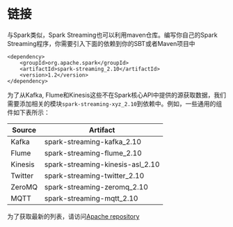 # 链接

与Spark类似，Spark Streaming也可以利用maven仓库。编写你自己的Spark Streaming程序，你需要引入下面的依赖到你的SBT或者Maven项目中

```maven
<dependency>
    <groupId>org.apache.spark</groupId>
    <artifactId>spark-streaming_2.10</artifactId>
    <version>1.2</version>
</dependency>
```
为了从Kafka, Flume和Kinesis这些不在Spark核心API中提供的源获取数据，我们需要添加相关的模块`spark-streaming-xyz_2.10`到依赖中。例如，一些通用的组件如下表所示：

Source | Artifact
--- | ---
Kafka | spark-streaming-kafka_2.10
Flume | spark-streaming-flume_2.10
Kinesis | spark-streaming-kinesis-asl_2.10
Twitter | spark-streaming-twitter_2.10
ZeroMQ | spark-streaming-zeromq_2.10
MQTT | spark-streaming-mqtt_2.10

为了获取最新的列表，请访问[Apache repository](http://search.maven.org/#search%7Cga%7C1%7Cg%3A%22org.apache.spark%22%20AND%20v%3A%221.2.0%22)
